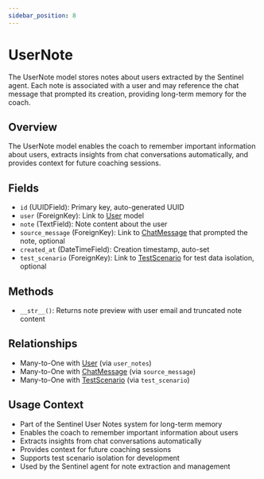 ```yaml
---
sidebar_position: 8
---
```


# UserNote

The UserNote model stores notes about users extracted by the Sentinel agent. Each note is associated with a user and may reference the chat message that prompted its creation, providing long-term memory for the coach.

## Overview

The UserNote model enables the coach to remember important information about users, extracts insights from chat conversations automatically, and provides context for future coaching sessions.

## Fields

- `id` (UUIDField): Primary key, auto-generated UUID
- `user` (ForeignKey): Link to [User](./users.md) model
- `note` (TextField): Note content about the user
- `source_message` (ForeignKey): Link to [ChatMessage](./chat-message.md) that prompted the note, optional
- `created_at` (DateTimeField): Creation timestamp, auto-set
- `test_scenario` (ForeignKey): Link to [TestScenario](./test-scenario.md) for test data isolation, optional

## Methods

- `__str__()`: Returns note preview with user email and truncated note content

## Relationships

- Many-to-One with [User](./users.md) (via `user_notes`)
- Many-to-One with [ChatMessage](./chat-message.md) (via `source_message`)
- Many-to-One with [TestScenario](./test-scenario.md) (via `test_scenario`)

## Usage Context

- Part of the Sentinel User Notes system for long-term memory
- Enables the coach to remember important information about users
- Extracts insights from chat conversations automatically
- Provides context for future coaching sessions
- Supports test scenario isolation for development
- Used by the Sentinel agent for note extraction and management
